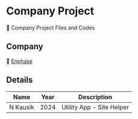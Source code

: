 # Company Project

📲 Company Project Files and Codes

## Company

🏢 [Enphase](https://enphase.com/)

## Details

|    Name    | Year |        Description        |
| :--------: | :--: | :-----------------------: |
|  N Kausik  | 2024 | Utility App - Site Helper |